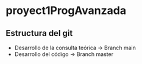 # proyect1ProgAvanzada

## Estructura del git
- Desarrollo de la consulta teórica -> Branch main
- Desarrollo del código -> Branch master
